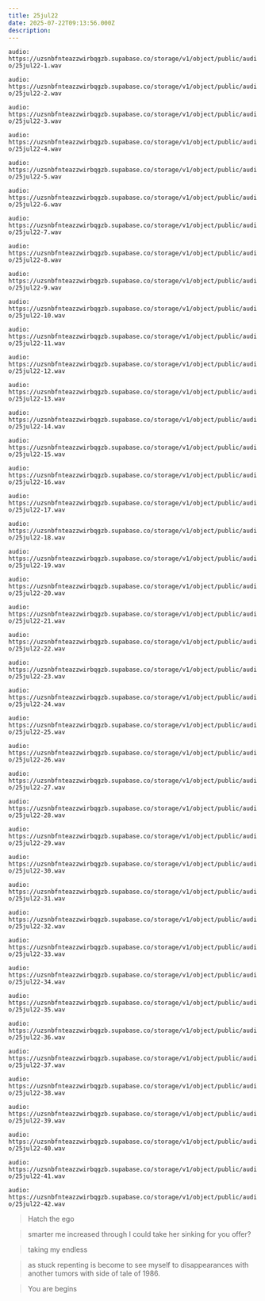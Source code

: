 ```yaml
---
title: 25jul22
date: 2025-07-22T09:13:56.000Z
description: 
---
```


`audio: https://uzsnbfnteazzwirbqgzb.supabase.co/storage/v1/object/public/audio/25jul22-1.wav`

`audio: https://uzsnbfnteazzwirbqgzb.supabase.co/storage/v1/object/public/audio/25jul22-2.wav`

`audio: https://uzsnbfnteazzwirbqgzb.supabase.co/storage/v1/object/public/audio/25jul22-3.wav`

`audio: https://uzsnbfnteazzwirbqgzb.supabase.co/storage/v1/object/public/audio/25jul22-4.wav`

`audio: https://uzsnbfnteazzwirbqgzb.supabase.co/storage/v1/object/public/audio/25jul22-5.wav`

`audio: https://uzsnbfnteazzwirbqgzb.supabase.co/storage/v1/object/public/audio/25jul22-6.wav`

`audio: https://uzsnbfnteazzwirbqgzb.supabase.co/storage/v1/object/public/audio/25jul22-7.wav`

`audio: https://uzsnbfnteazzwirbqgzb.supabase.co/storage/v1/object/public/audio/25jul22-8.wav`

`audio: https://uzsnbfnteazzwirbqgzb.supabase.co/storage/v1/object/public/audio/25jul22-9.wav`

`audio: https://uzsnbfnteazzwirbqgzb.supabase.co/storage/v1/object/public/audio/25jul22-10.wav`

`audio: https://uzsnbfnteazzwirbqgzb.supabase.co/storage/v1/object/public/audio/25jul22-11.wav`

`audio: https://uzsnbfnteazzwirbqgzb.supabase.co/storage/v1/object/public/audio/25jul22-12.wav`

`audio: https://uzsnbfnteazzwirbqgzb.supabase.co/storage/v1/object/public/audio/25jul22-13.wav`

`audio: https://uzsnbfnteazzwirbqgzb.supabase.co/storage/v1/object/public/audio/25jul22-14.wav`

`audio: https://uzsnbfnteazzwirbqgzb.supabase.co/storage/v1/object/public/audio/25jul22-15.wav`

`audio: https://uzsnbfnteazzwirbqgzb.supabase.co/storage/v1/object/public/audio/25jul22-16.wav`

`audio: https://uzsnbfnteazzwirbqgzb.supabase.co/storage/v1/object/public/audio/25jul22-17.wav`

`audio: https://uzsnbfnteazzwirbqgzb.supabase.co/storage/v1/object/public/audio/25jul22-18.wav`

`audio: https://uzsnbfnteazzwirbqgzb.supabase.co/storage/v1/object/public/audio/25jul22-19.wav`

`audio: https://uzsnbfnteazzwirbqgzb.supabase.co/storage/v1/object/public/audio/25jul22-20.wav`

`audio: https://uzsnbfnteazzwirbqgzb.supabase.co/storage/v1/object/public/audio/25jul22-21.wav`

`audio: https://uzsnbfnteazzwirbqgzb.supabase.co/storage/v1/object/public/audio/25jul22-22.wav`

`audio: https://uzsnbfnteazzwirbqgzb.supabase.co/storage/v1/object/public/audio/25jul22-23.wav`

`audio: https://uzsnbfnteazzwirbqgzb.supabase.co/storage/v1/object/public/audio/25jul22-24.wav`

`audio: https://uzsnbfnteazzwirbqgzb.supabase.co/storage/v1/object/public/audio/25jul22-25.wav`

`audio: https://uzsnbfnteazzwirbqgzb.supabase.co/storage/v1/object/public/audio/25jul22-26.wav`

`audio: https://uzsnbfnteazzwirbqgzb.supabase.co/storage/v1/object/public/audio/25jul22-27.wav`

`audio: https://uzsnbfnteazzwirbqgzb.supabase.co/storage/v1/object/public/audio/25jul22-28.wav`

`audio: https://uzsnbfnteazzwirbqgzb.supabase.co/storage/v1/object/public/audio/25jul22-29.wav`

`audio: https://uzsnbfnteazzwirbqgzb.supabase.co/storage/v1/object/public/audio/25jul22-30.wav`

`audio: https://uzsnbfnteazzwirbqgzb.supabase.co/storage/v1/object/public/audio/25jul22-31.wav`

`audio: https://uzsnbfnteazzwirbqgzb.supabase.co/storage/v1/object/public/audio/25jul22-32.wav`

`audio: https://uzsnbfnteazzwirbqgzb.supabase.co/storage/v1/object/public/audio/25jul22-33.wav`

`audio: https://uzsnbfnteazzwirbqgzb.supabase.co/storage/v1/object/public/audio/25jul22-34.wav`

`audio: https://uzsnbfnteazzwirbqgzb.supabase.co/storage/v1/object/public/audio/25jul22-35.wav`

`audio: https://uzsnbfnteazzwirbqgzb.supabase.co/storage/v1/object/public/audio/25jul22-36.wav`

`audio: https://uzsnbfnteazzwirbqgzb.supabase.co/storage/v1/object/public/audio/25jul22-37.wav`

`audio: https://uzsnbfnteazzwirbqgzb.supabase.co/storage/v1/object/public/audio/25jul22-38.wav`

`audio: https://uzsnbfnteazzwirbqgzb.supabase.co/storage/v1/object/public/audio/25jul22-39.wav`

`audio: https://uzsnbfnteazzwirbqgzb.supabase.co/storage/v1/object/public/audio/25jul22-40.wav`

`audio: https://uzsnbfnteazzwirbqgzb.supabase.co/storage/v1/object/public/audio/25jul22-41.wav`

`audio: https://uzsnbfnteazzwirbqgzb.supabase.co/storage/v1/object/public/audio/25jul22-42.wav`

> Hatch the ego

> smarter me increased through I could take her sinking for you offer?

> taking my endless

> as stuck repenting is become to see myself to disappearances with another tumors with side of tale of 1986.

> You are begins